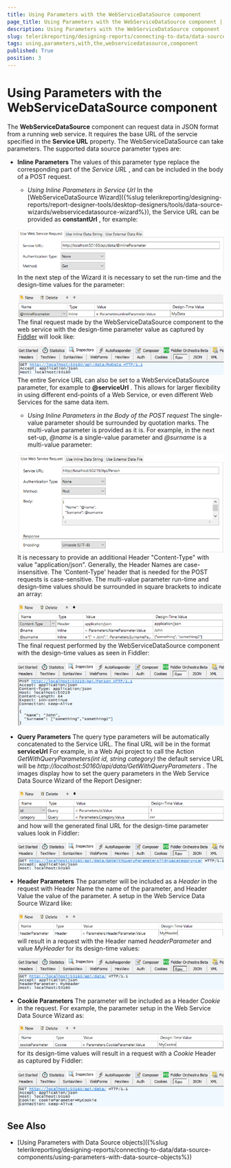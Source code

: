 ```yaml
---
title: Using Parameters with the WebServiceDataSource component
page_title: Using Parameters with the WebServiceDataSource component | for Telerik Reporting Documentation
description: Using Parameters with the WebServiceDataSource component
slug: telerikreporting/designing-reports/connecting-to-data/data-source-components/webservicedatasource-component/using-parameters-with-the-webservicedatasource-component
tags: using,parameters,with,the,webservicedatasource,component
published: True
position: 3
---
```


# Using Parameters with the WebServiceDataSource component



The __WebServiceDataSource__  component can request data in JSON format from a running web service.         It requires the base URL of the servcie specified in the __Service URL__  property.         The WebServiceDataSource can take parameters. The supported data source parameter types are:       

* __Inline Parameters__ The values of this parameter type replace the corresponding part of the *Service URL* ,             and can be included in the body of a POST request.           

   + *Using Inline Parameters in Service Url* In the [WebServiceDataSource Wizard]({%slug telerikreporting/designing-reports/report-designer-tools/desktop-designers/tools/data-source-wizards/webservicedatasource-wizard%}), the Service URL can be provided as                 __constantUrl__ , for example:                 

  ![Web Service Data Source Urlx 750](images/WebServiceDataSourceUrlx750.png)In the next step of the Wizard it is necessary to set the run-time and the design-time values for the parameter:                 

  ![Web Service Data Source Inline Parameterx 750](images/WebServiceDataSourceInlineParameterx750.png)The final request made by the WebServiceDataSource component to the web service with the design-time                 parameter value as captured by                  [Fiddler](https://www.telerik.com/download/fiddler)                  will look like:                 

  ![Web Service Data Source Inline Parameter Request Urlx 750](images/WebServiceDataSourceInlineParameterRequestUrlx750.png)The entire Service URL can also be set to a WebServiceDataSource parameter, for example to                 __@serviceUrl__ . This allows for larger flexibility in using different end-points of a Web Service,                 or even different Web Services for the same data item.               

   + *Using Inline Parameters in the Body of the POST request* The single-value parameter should be surrounded by quotation marks. The multi-value parameter is provided as it is.                 For example, in the next set-up, *@name*  is a single-value parameter and                 *@surname*  is a multi-value parameter:                 

  ![Web Service Data Source Url Bodyx 750](images/WebServiceDataSourceUrlBodyx750.png)It is necessary to provide an additional Header "Content-Type" with value "application/json". Generally, the Header                 Names are case-insensitive. The 'Content-Type' header that is needed for the POST requests is case-sensitive.               The multi-value parameter run-time and design-time values should be surrounded in square brackets to indicate                 an array:                 

  ![Web Service Data Source Inline Parameter Bodyx 750](images/WebServiceDataSourceInlineParameterBodyx750.png)The final request performed by the WebServiceDataSource component with the design-time values as seen in Fiddler:                 

  ![Web Service Data Source Inline Parameter Request Url Bodyx 750](images/WebServiceDataSourceInlineParameterRequestUrlBodyx750.png)

* __Query Parameters__ The query type parameters will be automatically concatenated to the Service URL. The final URL will be in the format           __serviceUrl__ For example, in a Web Api project to call the Action *GetWithQueryParameters(int id, string category)*              the default service URL will be *http://localhost:50160/api/data/GetWithQueryParameters* .             The images display how to set the query parameters in the Web Service Data Source Wizard of the Report Designer:             

  ![Web Service Data Source Query Parameterx 750](images/WebServiceDataSourceQueryParameterx750.png)and how will the generated final URL for the design-time parameter values look in Fiddler:             

  ![Web Service Data Source Query Parameter Request Urlx 750](images/WebServiceDataSourceQueryParameterRequestUrlx750.png)

* __Header Parameters__ The parameter will be included as a *Header*  in the request with Header Name the name of             the parameter, and Header Value the value of the parameter. A setup in the Web Service Data Source Wizard like:             

  ![Web Service Data Source Header Parameterx 750](images/WebServiceDataSourceHeaderParameterx750.png)will result in a request with the Header named *headerParameter*  and value             *MyHeader*  for its design-time values:             

  ![Web Service Data Source Header Parameter Request Urlx 750](images/WebServiceDataSourceHeaderParameterRequestUrlx750.png)

* __Cookie Parameters__ The parameter will be included as a Header *Cookie*  in the request.             For example, the parameter setup in the Web Service Data Source Wizard as:             

  ![Web Service Data Source Cookie Parameterx 750](images/WebServiceDataSourceCookieParameterx750.png)for its design-time values will result in a request with a *Cookie*  Header as captured              by Fiddler:             

  ![Web Service Data Source Cookie Parameter Request Urlx 750](images/WebServiceDataSourceCookieParameterRequestUrlx750.png)

## See Also


 * [Using Parameters with Data Source objects]({%slug telerikreporting/designing-reports/connecting-to-data/data-source-components/using-parameters-with-data-source-objects%})
